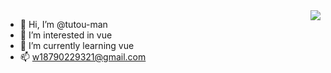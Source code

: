  <img align="right" src="https://github-readme-stats.vercel.app/api?username=tutou-man&show_icons=true">
 
- 👋 Hi, I’m @tutou-man
- 👀 I’m interested in vue
- 🌱 I’m currently learning vue  
- 📫 w18790229321@gmail.com

